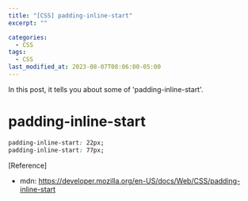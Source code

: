 ```yaml
---
title: "[CSS] padding-inline-start"
excerpt: ""

categories:
  - CSS
tags:
  - CSS
last_modified_at: 2023-08-07T08:06:00-05:00
---
```


In this post, it tells you about some of 'padding-inline-start'.

# padding-inline-start

```css
padding-inline-start: 22px;
padding-inline-start: 77px;
```

[Reference]

- mdn: <https://developer.mozilla.org/en-US/docs/Web/CSS/padding-inline-start>

